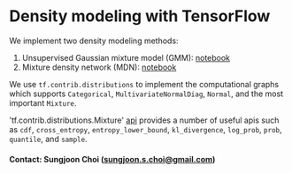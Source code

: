 # Density modeling with TensorFlow

We implement two density modeling methods:
1. Unsupervised Gaussian mixture model (GMM): [notebook](https://github.com/sjchoi86/density_network/blob/master/src/demo_fit_MoG.ipynb)
2. Mixture density network (MDN): [notebook](https://github.com/sjchoi86/density_network/blob/master/src/demo_mdn_reg.ipynb)

We use `tf.contrib.distributions` to implement the computational graphs which supports `Categorical`, `MultivariateNormalDiag`, `Normal`, and the most important `Mixture`. 

'tf.contrib.distributions.Mixture' [api](https://www.tensorflow.org/api_docs/python/tf/contrib/distributions/Mixture) provides a number of useful apis such as `cdf`, `cross_entropy`, `entropy_lower_bound`, `kl_divergence`, `log_prob`, `prob`, `quantile`, and `sample`. 

#### Contact: Sungjoon Choi (sungjoon.s.choi@gmail.com)
